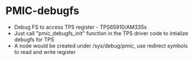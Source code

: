 # PMIC-debugfs
- Debug FS to access TPS register - TPS65910/AM335x
- Just call "pmic_debugfs_init" function in the TPS driver code to intialize debugfs for TPS
- A node would be created under /sys/debug/pmic, use redirect symbols to read and write register
